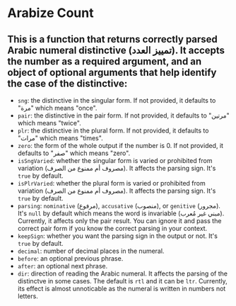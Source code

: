 # Arabize Count

## This is a function that returns correctly parsed Arabic numeral distinctive (تمييز العدد). It accepts the number as a required argument, and an object of optional arguments that help identify the case of the distinctive:

- `sng`: the distinctive in the singular form. If not provided, it defaults to "مرة" which means "once".
- `pair`: the distinctive in the pair form. If not provided, it defaults to "مرتين" which means "twice".
- `plr`: the distinctive in the plural form. If not provided, it defaults to "مرات" which means "times".
- `zero`: the form of the whole output if the number is 0. If not provided, it defaults to "صفر" which means "zero".
- `isSngVaried`: whether the singular form is varied or prohibited from variation (مصروف أم ممنوع من الصرف). It affects the parsing sign. It's `true` by default.
- `isPlrVaried`: whether the plural form is varied or prohibited from variation (مصروف أم ممنوع من الصرف). It affects the parsing sign. It's `true` by default.
- `parsing`: `nominative` (مرفوع), `accusative` (منصوب), or `genitive` (مجرور). It's `null` by default which means the word is invariable (مبني غير مُعرب). Currently, it affects only the pair result. You can ignore it and pass the correct pair form if you know the correct parsing in your context.
- `keepSign`: whether you want the parsing sign in the output or not. It's `true` by default.
- `decimal`: number of decimal places in the numeral.
- `before`: an optional previous phrase.
- `after`: an optional next phrase.
- `dir`: direction of reading the Arabic numeral. It affects the parsing of the distinctve in some cases. The default is `rtl` and it can be `ltr`. Currently, its effect is almost unnoticable as the numeral is written in numbers not letters.
